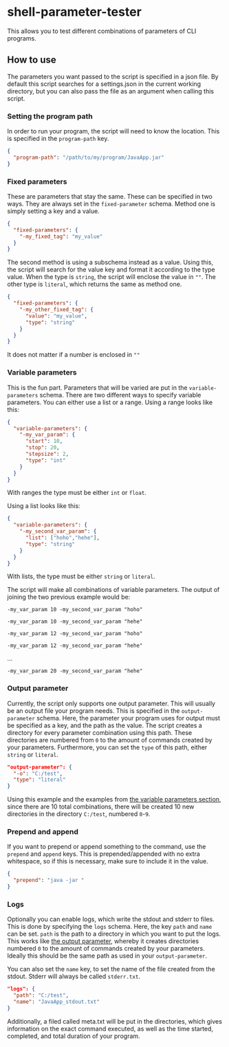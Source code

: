 # shell-parameter-tester

This allows you to test different combinations of parameters of CLI programs.

## How to use
The parameters you want passed to the script is specified in a json file. By default this script searches for a settings.json in the current working directory, but you can also pass the file as an argument when calling this script.

### Setting the program path
In order to run your program, the script will need to know the location. This is specified in the `program-path` key.
```json
{
  "program-path": "/path/to/my/program/JavaApp.jar"
}
```

### Fixed parameters
These are parameters that stay the same. These can be specified in two ways. They are always set in the `fixed-parameter` schema. 
Method one is simply setting a key and a value. 
```json
{
  "fixed-parameters": {
    "-my_fixed_tag": "my_value"
  }
}
```
The second method is using a subschema instead as a value. Using this, the script will search for the value key and format it according to the type value. When the type is `string`, the script will enclose the value in `""`. The other type is `literal`, which returns the same as method one.
```json
{
  "fixed-parameters": {
    "-my_other_fixed_tag": {
      "value": "my_value",
      "type": "string"
    }
  }
}
```
It does not matter if a number is enclosed in `""`

### Variable parameters
This is the fun part. Parameters that will be varied are put in the `variable-parameters` schema. There are two different ways to specify variable parameters. You can either use a list or a range. Using a range looks like this:
```json
{
  "variable-parameters": {
    "-my_var_param": {
      "start": 10,
      "stop": 20,
      "stepsize": 2,
      "type": "int"
    }
  }
}
```
With ranges the type must be either `int` or `float`.

Using a list looks like this:
```json
{
  "variable-parameters": {
    "-my_second_var_param": {
      "list": ["hoho","hehe"],
      "type": "string"
    }
  }
}
```
With lists, the type must be either `string` or `literal`.

The script will make all combinations of variable parameters. The output of joining the two previous example would be:

`-my_var_param 10 -my_second_var_param "hoho"`

`-my_var_param 10 -my_second_var_param "hehe"`

`-my_var_param 12 -my_second_var_param "hoho"`

`-my_var_param 12 -my_second_var_param "hehe"`

...

`-my_var_param 20 -my_second_var_param "hehe"`

### Output parameter
Currently, the script only supports one output parameter. This will usually be an output file your program needs. This is specified in the `output-parameter` schema. Here, the parameter your program uses for output must be specified as a key, and the path as the value. The script creates a directory for every parameter combination using this path. These directories are numbered from `0` to the amount of commands created by your parameters. Furthermore, you can set the `type` of this path, either `string` or `literal`. 
```json
"output-parameter": {
  "-o": "C:/test",
  "type": "literal"
}
```
Using this example and the examples from [the variable parameters section](#variable-parameters), since there are 10 total combinations, there will be created 10 new directories in the directory `C:/test`, numbered `0`-`9`.



### Prepend and append
If you want to prepend or append something to the command, use the `prepend` and `append` keys. This is prepended/appended with no extra whitespace, so if this is necessary, make sure to include it in the value.
```json
{
  "prepend": "java -jar "
}
```

### Logs
Optionally you can enable logs, which write the stdout and stderr to files. This is done by specifying the `logs` schema. Here, the key `path` and `name` can be set. `path` is the path to a directory in which you want to put the logs. This works like [the output parameter](#output-parameter), whereby it creates directories numbered `0` to the amount of commands created by your parameters. Ideally this should be the same path as used in your `output-parameter`. 

You can also set the `name` key, to set the name of the file created from the stdout. Stderr will always be called `stderr.txt`.
```json
"logs": {
  "path": "C:/test",
  "name": "JavaApp_stdout.txt"
}
```
Additionally, a filed called meta.txt will be put in the directories, which gives information on the exact command executed, as well as the time started, completed, and total duration of your program.
